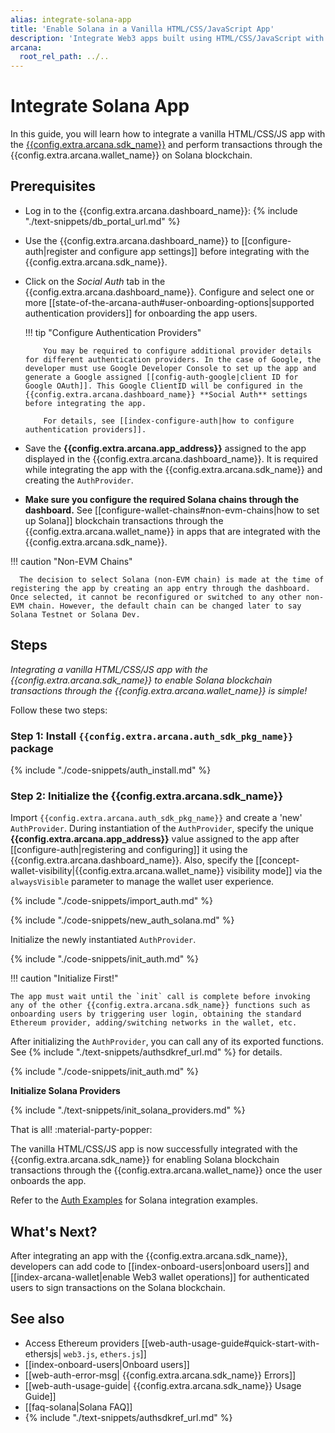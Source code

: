 ```yaml
---
alias: integrate-solana-app
title: 'Enable Solana in a Vanilla HTML/CSS/JavaScript App'
description: 'Integrate Web3 apps built using HTML/CSS/JavaScript with the Arcana Auth SDK. Follow these instructions to use Solana blockchain for transactions via the Arcana wallet.'
arcana:
  root_rel_path: ../..
---
```


# Integrate Solana App

In this guide, you will learn how to integrate a vanilla HTML/CSS/JS app with the [{{config.extra.arcana.sdk_name}}]({{page.meta.arcana.root_rel_path}}/concepts/authsdk.md) and perform transactions through the {{config.extra.arcana.wallet_name}} on Solana blockchain.

<!-- 
[Try Auth Example :material-rocket-launch:](https://9mt0h4.csb.app/){ .md-button .md-button--primary}
-->

## Prerequisites

* Log in to the {{config.extra.arcana.dashboard_name}}: {% include "./text-snippets/db_portal_url.md" %}

* Use the {{config.extra.arcana.dashboard_name}} to [[configure-auth|register and configure app settings]] before integrating with the {{config.extra.arcana.sdk_name}}. 

* Click on the *Social Auth* tab in the {{config.extra.arcana.dashboard_name}}. Configure and select one or more [[state-of-the-arcana-auth#user-onboarding-options|supported authentication providers]] for onboarding the app users.

    !!! tip "Configure Authentication Providers"

          You may be required to configure additional provider details for different authentication providers. In the case of Google, the developer must use Google Developer Console to set up the app and generate a Google assigned [[config-auth-google|client ID for Google OAuth]]. This Google ClientID will be configured in the {{config.extra.arcana.dashboard_name}} **Social Auth** settings before integrating the app.

          For details, see [[index-configure-auth|how to configure authentication providers]].

* Save the **{{config.extra.arcana.app_address}}** assigned to the app displayed in the {{config.extra.arcana.dashboard_name}}. It is required while integrating the app with the {{config.extra.arcana.sdk_name}} and creating the `AuthProvider`.

* **Make sure you configure the required Solana chains through the dashboard.** See [[configure-wallet-chains#non-evm-chains|how to set up Solana]] blockchain transactions through the {{config.extra.arcana.wallet_name}} in apps that are integrated with the {{config.extra.arcana.sdk_name}}.

!!! caution "Non-EVM Chains"

      The decision to select Solana (non-EVM chain) is made at the time of registering the app by creating an app entry through the dashboard. Once selected, it cannot be reconfigured or switched to any other non-EVM chain. However, the default chain can be changed later to say Solana Testnet or Solana Dev.

## Steps

*Integrating a vanilla HTML/CSS/JS app with the {{config.extra.arcana.sdk_name}} to enable Solana blockchain transactions through the {{config.extra.arcana.wallet_name}} is simple!*

Follow these two steps:

### Step 1: Install `{{config.extra.arcana.auth_sdk_pkg_name}}` package

{% include "./code-snippets/auth_install.md" %}

### Step 2: Initialize the {{config.extra.arcana.sdk_name}}

Import `{{config.extra.arcana.auth_sdk_pkg_name}}` and create a 'new' `AuthProvider`. During instantiation of the `AuthProvider`, specify the unique **{{config.extra.arcana.app_address}}** value assigned to the app after [[configure-auth|registering and configuring]] it using the {{config.extra.arcana.dashboard_name}}. Also, specify the [[concept-wallet-visibility|{{config.extra.arcana.wallet_name}} visibility mode]] via the `alwaysVisible` parameter to manage the wallet user experience.

{% include "./code-snippets/import_auth.md" %}

{% include "./code-snippets/new_auth_solana.md" %}

Initialize the newly instantiated `AuthProvider`. 

{% include "./code-snippets/init_auth.md" %}

!!! caution "Initialize First!"

    The app must wait until the `init` call is complete before invoking any of the other {{config.extra.arcana.sdk_name}} functions such as onboarding users by triggering user login, obtaining the standard Ethereum provider, adding/switching networks in the wallet, etc.

After initializing the `AuthProvider`, you can call any of its exported functions. See {% include "./text-snippets/authsdkref_url.md" %} for details.

{% include "./code-snippets/init_auth.md" %}

**Initialize Solana Providers**

{% include "./text-snippets/init_solana_providers.md" %}

That is all! :material-party-popper:

The vanilla HTML/CSS/JS app is now successfully integrated with the {{config.extra.arcana.sdk_name}} for enabling Solana blockchain transactions through the {{config.extra.arcana.wallet_name}} once the user onboards the app. 

Refer to the [Auth Examples](https://github.com/arcana-network/auth-examples) for Solana integration examples.

## What's Next?

After integrating an app with the {{config.extra.arcana.sdk_name}}, developers can add code to [[index-onboard-users|onboard users]] and [[index-arcana-wallet|enable Web3 wallet operations]] for authenticated users to sign transactions on the Solana blockchain.

## See also

* Access Ethereum providers [[web-auth-usage-guide#quick-start-with-ethersjs| `web3.js`, `ethers.js`]]
* [[index-onboard-users|Onboard users]]
* [[web-auth-error-msg| {{config.extra.arcana.sdk_name}} Errors]]
* [[web-auth-usage-guide| {{config.extra.arcana.sdk_name}} Usage Guide]]
* [[faq-solana|Solana FAQ]]
* {% include "./text-snippets/authsdkref_url.md" %}

